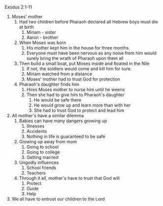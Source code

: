 Exodus 2:1-11

1. Moses' mother
	1. Had two children before Pharaoh declared all Hebrew boys must die at birth
		1. Miriam - sister
		2. Aaron - brother
	2. When Moses was born
		1. His mother kept him in the house for three months
		2. Everyone must have been nervous as any noise from him would surely bring the wrath of Pharaoh upon them all
	3. Then build a small boat, put Moses inside and floated in the Nile
		1. If not, the soldiers would come and kill him for sure.
		2. Miriam watched from a distance
		3. Moses' mother had to trust God for protection
	4. Pharaoh's daughter finds him
		1. Hires Moses mother to nurse him until he weens
		2. Then she had to give him to Pharaoh's  daughter
			1. He would be safe there
			2. He would grow up and learn more than with her
			3. She had to trust God to protect and lead him
2. All mother's have a similar dilemma
	1. Babies can have many dangers growing up
		1. Illnesses
		2. Accidents
		3. Nothing in life is guaranteed to be safe
	2. Growing up away from mom
		1. Going to school
		2. Going to college
		3. Getting married
	3. Ungodly influences
		1. School friends
		2. Teachers
	4. Through it all, mother's have to trust that God will
		1. Protect
		2. Guide
		3. Help
3. We all have to entrust our children to the Lord